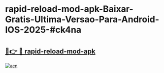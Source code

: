 # rapid-reload-mod-apk-Baixar-Gratis-Ultima-Versao-Para-Android-IOS-2025-#ck4na

# <h2><a href="https://ainizakaria.my?title=rapid-reload-mod-apk&ref=24M">🔗👉 🔴 rapid-reload-mod-apk</a></h2>

[![acn](https://github.com/user-attachments/assets/0f9c940e-d8b0-45ae-aac7-cd30a18b3e1c)](https://ainizakaria.my?title=rapid-reload-mod-apk&ref=24M)

